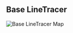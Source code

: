 ## Base LineTracer

![Base LineTracer Map](https://www.researchgate.net/profile/Carl-Gamble/publication/319406965/figure/fig2/AS:534930817466368@1504548853630/The-line-follower-robot-and-example-line-map-The-co-model-is-composed-of-four-constituent.png)